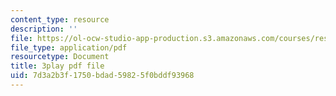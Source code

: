 ```yaml
---
content_type: resource
description: ''
file: https://ol-ocw-studio-app-production.s3.amazonaws.com/courses/res-6-012-introduction-to-probability-spring-2018/7d3a2b3f1750bdad59825f0bddf93968_BW_EHmZf2pM.pdf
file_type: application/pdf
resourcetype: Document
title: 3play pdf file
uid: 7d3a2b3f-1750-bdad-5982-5f0bddf93968
---
```

